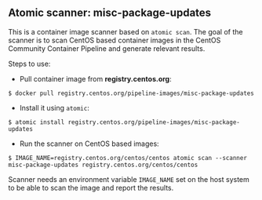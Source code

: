 Atomic scanner: misc-package-updates
--------------------------------

This is a container image scanner based on `atomic scan`. The goal of the
scanner is to scan CentOS based container images in the CentOS Community Container
Pipeline and generate relevant results.

Steps to use:

- Pull container image from **registry.centos.org**:

```
$ docker pull registry.centos.org/pipeline-images/misc-package-updates
```

- Install it using `atomic`:

```
$ atomic install registry.centos.org/pipeline-images/misc-package-updates
```


- Run the scanner on CentOS based images:

```
$ IMAGE_NAME=registry.centos.org/centos/centos atomic scan --scanner misc-package-updates registry.centos.org/centos/centos
```

Scanner needs an environment variable `IMAGE_NAME` set on the host system to be
able to scan the image and report the results.
